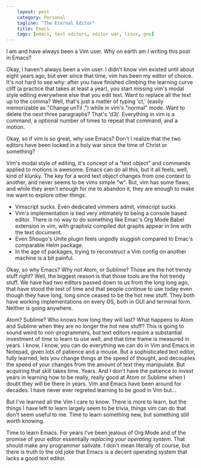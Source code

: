 ```yaml
---                                                 
    layout: post                                    
    category: Personal                              
    tagline: "The Eternal Editor"
    title: Emacs                               
    tags: [emacs, text editors, editor war, linux, gnu]   
---
```


I am and have always been a Vim user. Why on earth am I writing this post in Emacs?

<!-- more -->

Okay, I haven't always been a vim user. I didn't know vim existed until about eight years ago, but ever since that time, vim has been my editor of choice. It's not hard to see why: after you have finished climbing the learning curve cliff (a practice that takes at least a year), you start missing vim's modal style editing everywhere else that you edit text. Want to replace all the text up to the comma? Well, that's just a matter of typing 'ct,' (easily memorizable as "Change unTil ,") while in vim's "normal" mode. Want to delete the next three paragraphs? That's 'd3j'. Everything in vim is a command, a optional number of times to repeat that command, and a motion.

Okay, so if vim is so great, why use Emacs? Don't I realize that the two editors have been locked in a holy war since the time of Christ or something?

Vim's modal style of editing, it's concept of a "text object" and commands applied to motions is awesome. Emacs can do all this, but it all feels, well, kind of klunky. The key for a word text object changes from one context to another, and never seems to be vims simple "w". But, vim has some flaws, and while they aren't enough for me to abandon it, they are enough to make me want to explore other things.

* Vimscript sucks. Even dedicated vimmers admit, vimscript sucks
* Vim's implementation is tied very intimately to being a console based editor. There is no way to do something like Emac's Org Mode Babel extension in vim, with graphviz compiled dot graphs appear in line with the text document.
* Even Shougo's Unite plugin feels ungodly sluggish compared to Emac's comparable Helm package.
* In the age of packages, trying to reconstruct a Vim config on another machine is a bit painful.

Okay, so why Emacs? Why not Atom, or Sublime? Those are the hot trendy stuff right? Well, the biggest reason is that those tools are the hot trendy stuff. We have had two editors passed down to us from the long long ago, that have stood the test of time and that people continue to use today even though they have long, long since ceased to be the hot new stuff. They both have working implementations on every OS, both in GUI and terminal form. Neither is going anywhere.

Atom? Sublime? Who knows how long they will last? What happens to Atom and Sublime when they are no longer the hot new stuff? This is going to sound weird to non-programmers, but text editors require a substantial investment of time to learn to use well, and that time frame is measured in years. I know, I know, you can do everything we can do in Vim and Emacs in Notepad, given lots of patience and a mouse. But a sophisticated text editor, fully learned, lets you change things at the speed of thought, and decouples the speed of your changes from the amount of text they manipulate. But acquiring that skill takes time. Years. And I don't have the patience to invest years in learning how to be really, really good at Atom or Sublime when I doubt they will be there in years. Vim and Emacs have been around for decades. I have never ever regreted learning to be good in Vim but...

But I've learned all the Vim I care to know. There is more to learn, but the things I have left to learn largely seem to be trivia, things vim can do that don't seem useful to me. Time to learn something new, but something still worth knowing.

Time to learn Emacs. For years I've been jealous of Org Mode and of the promise of your editor essentially *replacing your operating system.* That should make any programmer salivate. I don't mean literally of course, but there is truth to the old joke that Emacs is a decent operating system that lacks a good text editor. 



